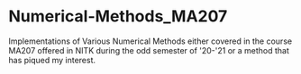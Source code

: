 # Numerical-Methods_MA207
Implementations of Various Numerical Methods either covered in the course MA207 offered in NITK during the odd semester of '20-'21 or a method that has piqued my interest. 
